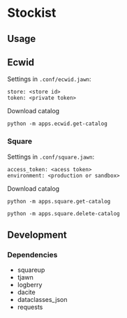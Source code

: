 # Stockist

## Usage

## Ecwid

Settings in `.conf/ecwid.jawn`:
```
store: <store id>
token: <private token>
```

Download catalog
```
python -m apps.ecwid.get-catalog
```

### Square

Settings in `.conf/square.jawn`:
```
access_token: <acess token>
environment: <production or sandbox>
```

Download catalog
```
python -m apps.square.get-catalog
```

```
python -m apps.square.delete-catalog
```

## Development

### Dependencies

* squareup
* tjawn
* logberry
* dacite
* dataclasses_json
* requests
